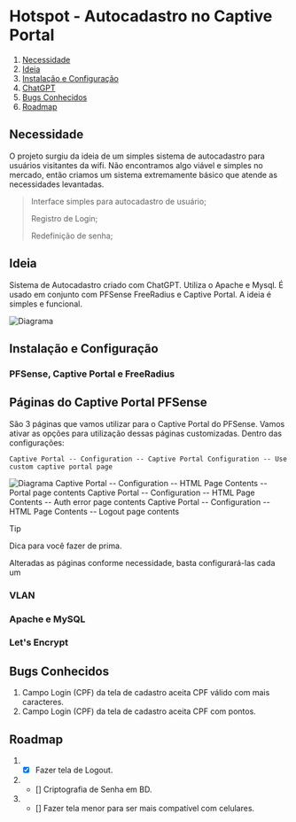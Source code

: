 # Hotspot - Autocadastro no Captive Portal #

1. [Necessidade]()
2. [Ideia]()
3. [Instalação e Configuração]()
4. [ChatGPT]()
5. [Bugs Conhecidos]()
6. [Roadmap]()

## Necessidade ##
O projeto surgiu da ideia de um simples sistema de autocadastro para usuários visitantes da wifi. Não encontramos algo viável e simples no mercado, então criamos um sistema extremamente básico que atende as necessidades levantadas.
> Interface simples para autocadastro de usuário;
> 
> Registro de Login;
> 
> Redefinição de senha;

## Ideia ##
Sistema de Autocadastro criado com ChatGPT. Utiliza o Apache e Mysql. É usado em conjunto com PFSense FreeRadius e Captive Portal.
A ideia é simples e funcional.

![Diagrama](https://github.com/panicocr/hotspot2/blob/main/diagrama/Diagrama.png)

## Instalação e Configuração ##
### PFSense, Captive Portal e FreeRadius ###
## Páginas do Captive Portal PFSense ##
São 3 páginas que vamos utilizar para o Captive Portal do PFSense.
Vamos ativar as opções para utilização dessas páginas customizadas.
Dentro das configurações:

```
Captive Portal -- Configuration -- Captive Portal Configuration -- Use custom captive portal page
```
![Diagrama](https://github.com/panicocr/hotspot2/blob/main/diagrama/CaptivePortal1.png)
Captive Portal -- Configuration -- HTML Page Contents -- Portal page contents
Captive Portal -- Configuration -- HTML Page Contents -- Auth error page contents
Captive Portal -- Configuration -- HTML Page Contents -- Logout page contents

> [!TIP]
> Dica para você fazer de prima.

Alteradas as páginas conforme necessidade, basta configurará-las cada um
### VLAN ###
### Apache e MySQL ###
### Let's Encrypt ###

## Bugs Conhecidos ##
1. Campo Login (CPF) da tela de cadastro aceita CPF válido com mais caracteres.
2. Campo Login (CPF) da tela de cadastro aceita CPF com pontos.

## Roadmap ##
1. - [x] Fazer tela de Logout.
2. - [] Criptografia de Senha em BD.
3. - [] Fazer tela menor para ser mais compatível com celulares.
